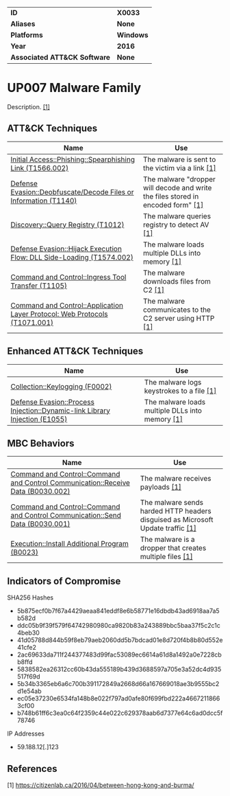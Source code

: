 
<table>
<tr>
<td><b>ID</b></td>
<td><b>X0033</b></td>
</tr>
<tr>
<td><b>Aliases</b></td>
<td><b>None</b></td>
</tr>
<tr>
<td><b>Platforms</b></td>
<td><b>Windows</b></td>
</tr>
<tr>
<td><b>Year</b></td>
<td><b>2016</b></td>
</tr>
<tr>
<td><b>Associated ATT&CK Software</b></td>
<td><b>None</b></td>
</tr>
</table>


UP007 Malware Family
====================
Description. [[1]](#1)


ATT&CK Techniques
-----------------
|Name|Use|
|---|---|
|[Initial Access::Phishing::Spearphishing Link (T1566.002)](https://attack.mitre.org/techniques/T1566/002/)|The malware is sent to the victim via a link  [[1]](#1)|
|[Defense Evasion::Deobfuscate/Decode Files or Information (T1140)](https://attack.mitre.org/techniques/T1140/)|The malware "dropper will decode and write the files stored in encoded form" [[1]](#1)|
|[Discovery::Query Registry (T1012)](https://attack.mitre.org/techniques/T1012/)|The malware queries registry to detect AV [[1]](#1)|
|[Defense Evasion::Hijack Execution Flow: DLL Side-Loading (T1574.002)](https://attack.mitre.org/techniques/T1574/002/)|The malware loads multiple DLLs into memory [[1]](#1)|
|[Command and Control::Ingress Tool Transfer (T1105)](https://attack.mitre.org/techniques/T1105/)|The malware downloads files from C2 [[1]](#1)|
|[Command and Control::Application Layer Protocol: Web Protocols (T1071.001)](https://attack.mitre.org/techniques/T1071/001/)|The malware communicates to the C2 server using HTTP [[1]](#1)|


Enhanced ATT&CK Techniques
---------
|Name|Use|
|---|---|
|[Collection::Keylogging (F0002)](../collection/keylogging.md)|The malware logs keystrokes to a file  [[1]](#1)|
|[Defense Evasion::Process Injection::Dynamic-link Library Injection (E1055)](../defense-evasion/process-injection.md)|The malware loads multiple DLLs into memory [[1]](#1)|



MBC Behaviors
---------
|Name|Use|
|---|---|
|[Command and Control::Command and Control Communication::Receive Data (B0030.002)](../command-and-control/c2-communication.md)|The malware receives payloads [[1]](#1)|
|[Command and Control::Command and Control Communication::Send Data (B0030.001)](../command-and-control/c2-communication.md)|The malware sends harded HTTP headers disguised as Microsoft Update traffic [[1]](#1)|
|[Execution::Install Additional Program (B0023)](../execution/install-additional-program.md)|The malware is a dropper that creates multiple files [[1]](#1)|

Indicators of Compromise
------------------------
SHA256 Hashes
- 5b875ecf0b7f67a4429aeaa841eddf8e6b58771e16dbdb43ad6918aa7a5b582d
- ddc05b9f39f579f64742980980ca9820b83a243889bbc5baa37f5c2c1c4beb30
- 41d05788d844b59f8eb79aeb2060dd5b7bdcad01e8d720f4b8b80d552e41cfe2
- 2ac69633da711f244377483d99fac53089ec6614a61d8a1492a0e7228cbb8ffd
- 5838582ea26312cc60b43da555189b439d3688597a705e3a52dc4d935517f69d
- 5b34b3365eb6a6c700b391172849a2668d66a167669018ae3b9555bc2d1e54ab
- ec05e37230e6534fa148b8e022f797ad0afe80f699fbd222a46672118663cf00
- b748b61ff6c3ea0c64f2359c44e022c629378aab6d7377e64c6ad0dcc5f78746

IP Addresses
- 59.188.12[.]123


## References

<a name="1">[1]</a> https://citizenlab.ca/2016/04/between-hong-kong-and-burma/
